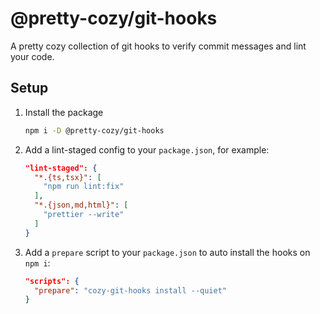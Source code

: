 # @pretty-cozy/git-hooks

A pretty cozy collection of git hooks to verify commit messages and lint your code.

## Setup

1. Install the package
    ```bash
    npm i -D @pretty-cozy/git-hooks
    ```
2. Add a lint-staged config to your `package.json`, for example:
    ```json
    "lint-staged": {
      "*.{ts,tsx}": [
        "npm run lint:fix"
      ],
      "*.{json,md,html}": [
        "prettier --write"
      ]
    }
    ```
3. Add a `prepare` script to your `package.json` to auto install the hooks on `npm i`:
    ```json
    "scripts": {
      "prepare": "cozy-git-hooks install --quiet"
    }
    ```
